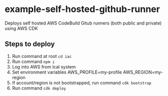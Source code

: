 # example-self-hosted-github-runner

Deploys self hosted AWS CodeBuild Gitub runners (both public and private) using AWS CDK

## Steps to deploy

1. Run command at root `cd iac`
2. Run command `npm i`
3. Log into AWS from lcal system
4. Set environment variables AWS_PROFILE=my-profile AWS_REGION=my-region
5. If account/region is not bootstrapped, run command `cdk bootstrap`
6. Run command `cdk deploy`
